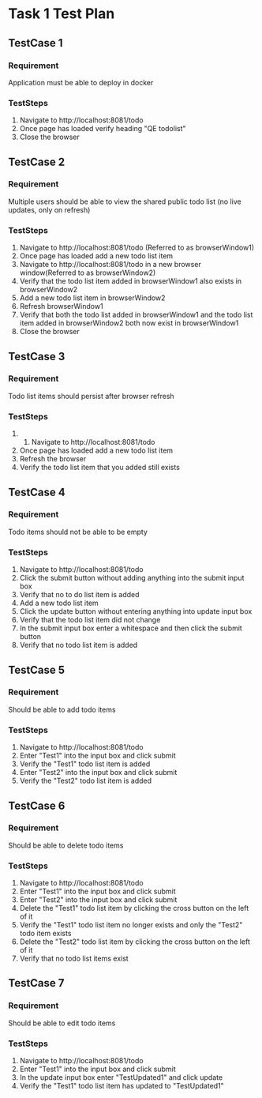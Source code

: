 # Task 1 Test Plan

## TestCase 1
### Requirement
Application must be able to deploy in docker
### TestSteps
1. Navigate to http://localhost:8081/todo
2. Once page has loaded verify heading "QE todolist"
3. Close the browser

## TestCase 2
### Requirement
Multiple users should be able to view the shared public todo list (no live updates, only on refresh)
### TestSteps
1. Navigate to http://localhost:8081/todo (Referred to as browserWindow1)
2. Once page has loaded add a new todo list item
3. Navigate to http://localhost:8081/todo in a new browser window(Referred to as browserWindow2)
4. Verify that the todo list item added in browserWindow1 also exists in browserWindow2
5. Add a new todo list item in browserWindow2
6. Refresh browserWindow1
7. Verify that both the todo list added in browserWindow1 and the todo list item added in browserWindow2 both now exist in browserWindow1
8. Close the browser

## TestCase 3
### Requirement
Todo list items should persist after browser refresh
### TestSteps
1. 1. Navigate to http://localhost:8081/todo
2. Once page has loaded add a new todo list item
3. Refresh the browser
4. Verify the todo list item that you added still exists


## TestCase 4
### Requirement
Todo items should not be able to be empty
### TestSteps
1. Navigate to http://localhost:8081/todo
2. Click the submit button without adding anything into the submit input box
3. Verify that no to do list item is added
4. Add a new todo list item
5. Click the update button without entering anything into update input box
6. Verify that the todo list item did not change
7. In the submit input box enter a whitespace and then click the submit button
8. Verify that no todo list item is added

## TestCase 5
### Requirement
Should be able to add todo items
### TestSteps
1. Navigate to http://localhost:8081/todo
2. Enter "Test1" into the input box and click submit
3. Verify the "Test1" todo list item is added
4. Enter "Test2" into the input box and click submit
5. Verify the "Test2" todo list item is added

## TestCase 6
### Requirement
Should be able to delete todo items
### TestSteps
1. Navigate to http://localhost:8081/todo
2. Enter "Test1" into the input box and click submit
3. Enter "Test2" into the input box and click submit
4. Delete the "Test1" todo list item by clicking the cross button on the left of it
5. Verify the "Test1" todo list item no longer exists and only the "Test2" todo item exists
6. Delete the "Test2" todo list item by clicking the cross button on the left of it
7. Verify that no todo list items exist

## TestCase 7
### Requirement
Should be able to edit todo items
### TestSteps
1. Navigate to http://localhost:8081/todo
2. Enter "Test1" into the input box and click submit
3. In the update input box enter "TestUpdated1" and click update 
4. Verify the "Test1" todo list item has updated to "TestUpdated1"



